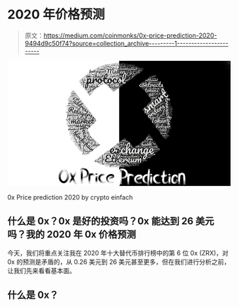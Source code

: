 # 2020 年价格预测

> 原文：<https://medium.com/coinmonks/0x-price-prediction-2020-9494d9c50f74?source=collection_archive---------1----------------------->

![](img/5457727bab0bec53741a65a529239a4a.png)

0x Price prediction 2020 by crypto einfach

## 什么是 0x？0x 是好的投资吗？0x 能达到 26 美元吗？我的 2020 年 0x 价格预测

今天，我们将重点关注我在 2020 年十大替代币排行榜中的第 6 位 0x (ZRX)，对 0x 的预测是矛盾的，从 0.26 美元到 26 美元甚至更多，但在我们进行分析之前，让我们先来看看基本面。

## 什么是 0x？